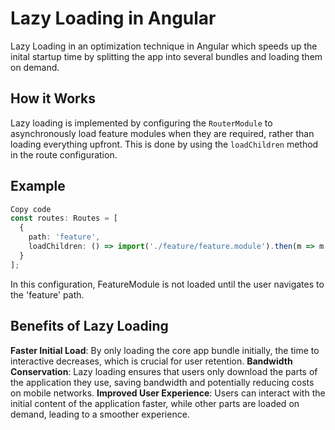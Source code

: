 # Lazy Loading in Angular

Lazy Loading in an optimization technique in Angular which speeds up the inital startup time by splitting the app into several bundles and loading them on demand.

## How it Works
Lazy loading is implemented by configuring the `RouterModule` to asynchronously load feature modules when they are required, rather than loading everything upfront. This is done by using the `loadChildren` method in the route configuration.

## Example
```typescript
Copy code
const routes: Routes = [
  {
    path: 'feature',
    loadChildren: () => import('./feature/feature.module').then(m => m.FeatureModule)
  }
];
```
In this configuration, FeatureModule is not loaded until the user navigates to the 'feature' path.

## Benefits of Lazy Loading
**Faster Initial Load**: By only loading the core app bundle initially, the time to interactive decreases, which is crucial for user retention.
**Bandwidth Conservation**: Lazy loading ensures that users only download the parts of the application they use, saving bandwidth and potentially reducing costs on mobile networks.
**Improved User Experience**: Users can interact with the initial content of the application faster, while other parts are loaded on demand, leading to a smoother experience.